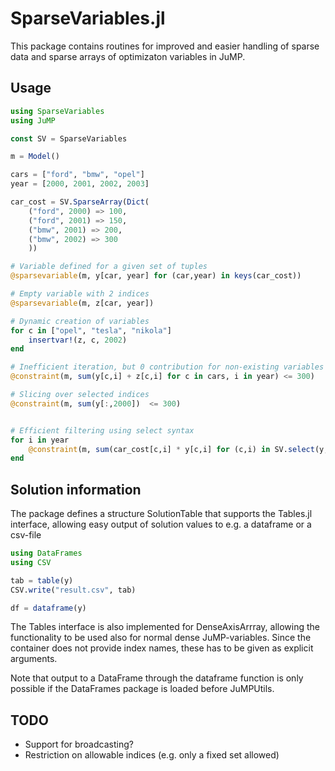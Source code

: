 # SparseVariables.jl

This package contains routines for improved and easier handling of sparse data 
and sparse arrays of optimizaton variables in JuMP.

## Usage

```julia
using SparseVariables
using JuMP

const SV = SparseVariables

m = Model()

cars = ["ford", "bmw", "opel"]
year = [2000, 2001, 2002, 2003]

car_cost = SV.SparseArray(Dict(
    ("ford", 2000) => 100,
    ("ford", 2001) => 150,
    ("bmw", 2001) => 200,
    ("bmw", 2002) => 300
    ))

# Variable defined for a given set of tuples
@sparsevariable(m, y[car, year] for (car,year) in keys(car_cost))

# Empty variable with 2 indices
@sparsevariable(m, z[car, year])

# Dynamic creation of variables
for c in ["opel", "tesla", "nikola"]
    insertvar!(z, c, 2002)
end

# Inefficient iteration, but 0 contribution for non-existing variables
@constraint(m, sum(y[c,i] + z[c,i] for c in cars, i in year) <= 300)

# Slicing over selected indices
@constraint(m, sum(y[:,2000])  <= 300)


# Efficient filtering using select syntax
for i in year
    @constraint(m, sum(car_cost[c,i] * y[c,i] for (c,i) in SV.select(y, :, i)) <= 300)
end

```

## Solution information

The package defines a structure SolutionTable that supports the Tables.jl interface, allowing 
easy output of solution values to e.g. a dataframe or a csv-file
```julia
using DataFrames
using CSV

tab = table(y)
CSV.write("result.csv", tab)

df = dataframe(y)
```
The Tables interface is also implemented for DenseAxisArrray, allowing the functionality to be used also for normal
dense JuMP-variables. Since the container does not provide index names, these has to be given as explicit arguments.

Note that output to a DataFrame through the dataframe function is only possible if the DataFrames package is loaded
before JuMPUtils.


## TODO

* Support for broadcasting?
* Restriction on allowable indices (e.g. only a fixed set allowed)

